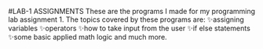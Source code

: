 #LAB-1 ASSIGNMENTS
These are the programs I made for my programming lab assignment 1.
The topics covered by these programs are: 
✨assigning variables
✨operators
✨how to take input from the user
✨if else statements
✨some basic applied math logic
and much more. 
